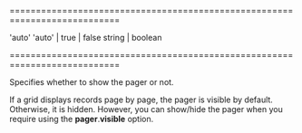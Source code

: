 <!--**
/*-------------------------------------------
    Auto-generated file. Do not modify.
-------------------------------------------

**-->
===========================================================================
<!--default-->'auto'<!--/default-->
<!--acceptValues-->'auto' | true | false<!--/acceptValues-->
<!--type-->string | boolean<!--/type-->
===========================================================================

<!--shortDescription-->
Specifies whether to show the pager or not.
<!--/shortDescription-->

<!--fullDescription-->
If a grid displays records page by page, the pager is visible by default. Otherwise, it is hidden. However, you can show/hide the pager when you require using the **pager**.**visible** option.
<!--/fullDescription-->